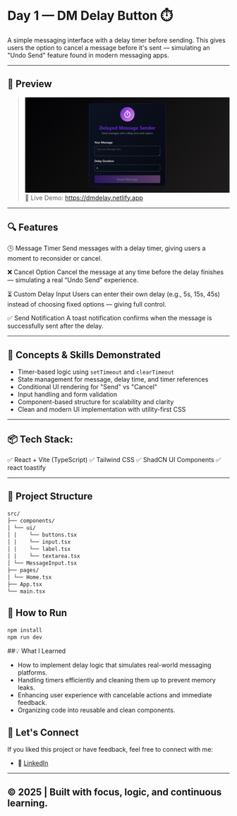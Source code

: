 # Day 1 — DM Delay Button ⏱️

A simple messaging interface with a delay timer before sending. This gives users the option to cancel a message before it's sent — simulating an "Undo Send" feature found in modern messaging apps.

---

## 📸 Preview
> ![DM Delay Screenshot](./public/Screenshot%20(50).png)
>🔗 Live Demo: https://dmdelay.netlify.app
---


## 🔍 Features

🕒 Message Timer
Send messages with a delay timer, giving users a moment to reconsider or cancel.

❌ Cancel Option
Cancel the message at any time before the delay finishes — simulating a real “Undo Send” experience.

⏳ Custom Delay Input
Users can enter their own delay (e.g., 5s, 15s, 45s) instead of choosing fixed options — giving full control.

✅ Send Notification
A toast notification confirms when the message is successfully sent after the delay.

---

## 🧠 Concepts & Skills Demonstrated

- Timer-based logic using `setTimeout` and `clearTimeout`
- State management for message, delay time, and timer references
- Conditional UI rendering for "Send" vs "Cancel"
- Input handling and form validation
- Component-based structure for scalability and clarity
- Clean and modern UI implementation with utility-first CSS
---

## 📦 Tech Stack:
✅ React + Vite (TypeScript)
✅ Tailwind CSS
✅ ShadCN UI Components
✅ react toastify

---

## 📂 Project Structure

```
src/
├── components/
│ └── ui/
│ |    └── buttons.tsx
│ |    └── input.tsx
│ |    └── label.tsx
│ |    └── textarea.tsx
│ └── MessageInput.tsx
├── pages/
│ └── Home.tsx
├── App.tsx
└── main.tsx
```

## 🚀 How to Run

```bash
npm install
npm run dev
```

##💡 What I Learned
- How to implement delay logic that simulates real-world messaging platforms.
- Handling timers efficiently and cleaning them up to prevent memory leaks.
- Enhancing user experience with cancelable actions and immediate feedback.
- Organizing code into reusable and clean components.



## 🙌 Let's Connect

If you liked this project or have feedback, feel free to connect with me:

- 💼 [LinkedIn](https://www.linkedin.com/in/aravinth-dev/)

---

## © 2025 | Built with focus, logic, and continuous learning.
